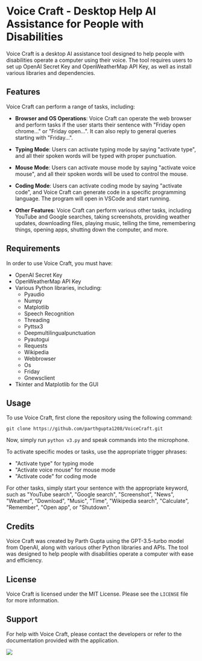 # Voice Craft - Desktop Help AI Assistance for People with Disabilities

Voice Craft is a desktop AI assistance tool designed to help people with disabilities operate a computer using their voice. The tool requires users to set up OpenAI Secret Key and OpenWeatherMap API Key, as well as install various libraries and dependencies.

## Features

Voice Craft can perform a range of tasks, including:

- **Browser and OS Operations**: Voice Craft can operate the web browser and perform tasks if the user starts their sentence with "Friday open chrome..." or "Friday open...". It can also reply to general queries starting with "Friday...".

- **Typing Mode**: Users can activate typing mode by saying "activate type", and all their spoken words will be typed with proper punctuation.

- **Mouse Mode**: Users can activate mouse mode by saying "activate voice mouse", and all their spoken words will be used to control the mouse.

- **Coding Mode**: Users can activate coding mode by saying "activate code", and Voice Craft can generate code in a specific programming language. The program will open in VSCode and start running.

- **Other Features**: Voice Craft can perform various other tasks, including YouTube and Google searches, taking screenshots, providing weather updates, downloading files, playing music, telling the time, remembering things, opening apps, shutting down the computer, and more. 

## Requirements

In order to use Voice Craft, you must have:

- OpenAI Secret Key
- OpenWeatherMap API Key
- Various Python libraries, including:
  - Pyaudio
  - Numpy
  - Matplotlib
  - Speech Recognition
  - Threading
  - Pyttsx3
  - Deepmultilingualpunctuation
  - Pyautogui
  - Requests
  - Wikipedia
  - Webbrowser
  - Os
  - Friday
  - Gnewsclient
- Tkinter and Matplotlib for the GUI

## Usage

To use Voice Craft, first clone the repository using the following command:

`git clone https://github.com/parthgupta1208/VoiceCraft.git`

Now, simply run `python v3.py` and speak commands into the microphone. 

To activate specific modes or tasks, use the appropriate trigger phrases:

- "Activate type" for typing mode
- "Activate voice mouse" for mouse mode
- "Activate code" for coding mode

For other tasks, simply start your sentence with the appropriate keyword, such as "YouTube search", "Google search", "Screenshot", "News", "Weather", "Download", "Music", "Time", "Wikipedia search", "Calculate", "Remember", "Open app", or "Shutdown".

## Credits

Voice Craft was created by Parth Gupta using the GPT-3.5-turbo model from OpenAI, along with various other Python libraries and APIs. The tool was designed to help people with disabilities operate a computer with ease and efficiency. 

## License

Voice Craft is licensed under the MIT License. Please see the `LICENSE` file for more information.

## Support

For help with Voice Craft, please contact the developers or refer to the documentation provided with the application.

![](https://github-profile-summary-cards.vercel.app/api/cards/profile-details?username=parthgupta1208&theme=monokai)

